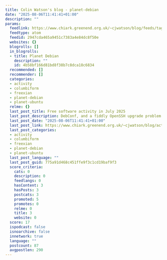 ```yaml
---
title: Colin Watson's blog - planet-debian
date: "2025-08-06T11:41:41+01:00"
description: ""
params:
  feedlink: https://www.chiark.greenend.org.uk/~cjwatson/blog/feeds/tag/planet-debian.atom.xml
  feedtype: atom
  feedid: 2947cda465a9451c7383a4e84dc8f50e
  websites: {}
  blogrolls: []
  in_blogrolls:
  - title: Planet Debian
    description: ""
    id: 4b58bf166d81bd8f38b7c8dca18c6834
  recommended: []
  recommender: []
  categories:
  - activity
  - columbiform
  - freexian
  - planet-debian
  - planet-ubuntu
  relme: {}
  last_post_title: Free software activity in July 2025
  last_post_description: DebConf, and a fiddly OpenSSH upgrade problem.
  last_post_date: "2025-08-06T11:41:41+01:00"
  last_post_link: https://www.chiark.greenend.org.uk/~cjwatson/blog/activity-2025-07.html
  last_post_categories:
  - activity
  - columbiform
  - freexian
  - planet-debian
  - planet-ubuntu
  last_post_language: ""
  last_post_guid: 775a91d468c451ffe9f3c1cd19baf9f3
  score_criteria:
    cats: 0
    description: 0
    feedlangs: 0
    hasContent: 3
    hasPosts: 3
    postcats: 3
    promoted: 5
    promotes: 0
    relme: 0
    title: 3
    website: 0
  score: 17
  ispodcast: false
  isnoarchive: false
  innetwork: true
  language: ""
  postcount: 87
  avgpostlen: 290
---
```


